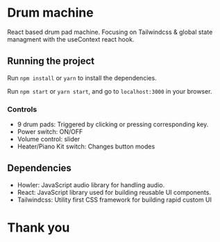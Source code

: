 # Drum machine

React based drum pad machine. Focusing on Tailwindcss & global state managment with the useContext react hook.

## Running the project

Run `npm install` or `yarn` to install the dependencies. 

Run `npm start` or `yarn start`, and go to `localhost:3000` in your browser.

### Controls
- 9 drum pads: Triggered by clicking or pressing corresponding key.
- Power switch: ON/OFF
- Volume control: slider
- Heater/Piano Kit switch: Changes button modes

## Dependencies

  - Howler: JavaScript audio library for handling audio.
  - React: JavaScript library used for building reusable UI components.
  - Tailwindcss: Utility first CSS framework for building rapid custom UI

# Thank you